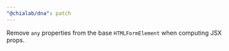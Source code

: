 ```yaml
---
"@chialab/dna": patch
---
```


Remove `any` properties from the base `HTMLFormElement` when computing JSX props.
